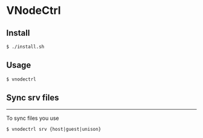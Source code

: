 VNodeCtrl
================================

## Install
    $ ./install.sh

## Usage
    $ vnodectrl

## Sync srv files
----
To sync files you use

    $ vnodectrl srv {host|guest|unison}
